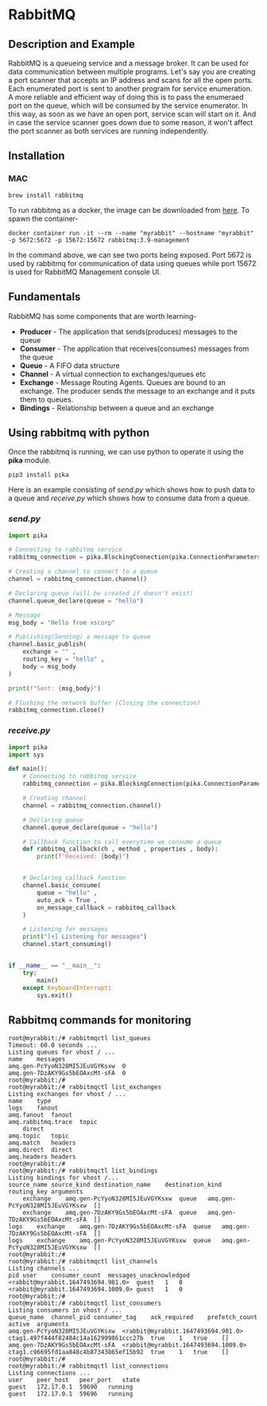 # RabbitMQ
## Description and Example
RabbitMQ is a queueing service and a message broker. It can be used for data communication between multiple programs. Let's say you are creating a port scanner that accepts an IP address and scans for all the open ports. Each enumerated port is sent to another program for service enumeration. A more reliable and efficient way of doing this is to pass the enumeraed port on the queue, which will be consumed by the service enumerator. In this way, as soon as we have an open port, service scan will start on it. And in case the service scanner goes down due to some reason, it won't affect the port scanner as both services are running independently.

## Installation
### MAC
```console
brew install rabbitmq
```
To run rabbitmq as a docker, the image can be downloaded from [here](https://registry.hub.docker.com/_/rabbitmq/). To spawn the container-
```console
docker container run -it --rm --name "myrabbit" --hostname "myrabbit" -p 5672:5672 -p 15672:15672 rabbitmq:3.9-management
```
In the command above, we can see two ports being exposed. Port 5672 is used by rabbitmq for communication of data using queues while port 15672 is used for RabbitMQ Management console UI.

## Fundamentals
RabbitMQ has some components that are worth learning-
* **Producer** - The application that sends(produces) messages to the queue
* **Consumer** - The application that receives(consumes) messages from the queue
* **Queue** - A FIFO data structure
* **Channel** - A virtual connection to exchanges/queues etc
* **Exchange** - Message Routing Agents. Queues are bound to an exchange. The producer sends the message to an exchange and it puts them to queues.
* **Bindings** - Relationship between a queue and an exchange

## Using rabbitmq with python
Once the rabbitmq is running, we can use python to operate it using the **pika** module.
```console
pip3 install pika
```
Here is an example consisting of *send.py* which shows how to push data to a queue and *receive.py* which shows how to consume data from a queue.

### *send.py*
```python
import pika

# Connecting to rabbitmq service
rabbitmq_connection = pika.BlockingConnection(pika.ConnectionParameters(host = "127.0.0.1"))

# Creating a channel to connect to a queue
channel = rabbitmq_connection.channel()

# Declaring queue (will be created if doesn't exist)
channel.queue_declare(queue = "hello")

# Message
msg_body = "Hello from xscorp"

# Publishing(Sending) a message to queue
channel.basic_publish(
    exchange = "" ,
    routing_key = "hello" ,
    body = msg_body
)

print(f"Sent: {msg_body}")

# Flushing the network buffer (Closing the connection)
rabbitmq_connection.close()
```

### *receive.py*
```python
import pika
import sys

def main():
    # Connecting to rabbitmq service
    rabbitmq_connection = pika.BlockingConnection(pika.ConnectionParameters(host = "127.0.0.1"))

    # Creating channel
    channel = rabbitmq_connection.channel()

    # Declaring queue
    channel.queue_declare(queue = "hello")

    # Callback function to call everytime we consume a queue
    def rabbitmq_callback(ch , method , properties , body):
        print(f"Received: {body}")


    # Declaring callback function
    channel.basic_consume(
        queue = "hello" , 
        auto_ack = True ,
        on_message_callback = rabbitmq_callback
    )

    # Listening for messages
    print("[+] Listening for messages")
    channel.start_consuming()


if __name__ == "__main__":
    try:
        main()
    except KeyboardInterrupt:
        sys.exit()
```


## Rabbitmq commands for monitoring
```console
root@myrabbit:/# rabbitmqctl list_queues
Timeout: 60.0 seconds ...
Listing queues for vhost / ...
name	messages
amq.gen-PcYyoN328MI5JEuVGYKsxw	0
amq.gen-7DzAKY9Gs5bEOAxcMt-sFA	0
root@myrabbit:/# 
root@myrabbit:/# rabbitmqctl list_exchanges
Listing exchanges for vhost / ...
name	type
logs	fanout
amq.fanout	fanout
amq.rabbitmq.trace	topic
	direct
amq.topic	topic
amq.match	headers
amq.direct	direct
amq.headers	headers
root@myrabbit:/# 
root@myrabbit:/# rabbitmqctl list_bindings
Listing bindings for vhost /...
source_name	source_kind	destination_name	destination_kind	routing_key	arguments
	exchange	amq.gen-PcYyoN328MI5JEuVGYKsxw	queue	amq.gen-PcYyoN328MI5JEuVGYKsxw	[]
	exchange	amq.gen-7DzAKY9Gs5bEOAxcMt-sFA	queue	amq.gen-7DzAKY9Gs5bEOAxcMt-sFA	[]
logs	exchange	amq.gen-7DzAKY9Gs5bEOAxcMt-sFA	queue	amq.gen-7DzAKY9Gs5bEOAxcMt-sFA	[]
logs	exchange	amq.gen-PcYyoN328MI5JEuVGYKsxw	queue	amq.gen-PcYyoN328MI5JEuVGYKsxw	[]
root@myrabbit:/# 
root@myrabbit:/# rabbitmqctl list_channels
Listing channels ...
pid	user	consumer_count	messages_unacknowledged
<rabbit@myrabbit.1647493694.981.0>	guest	1	0
<rabbit@myrabbit.1647493694.1009.0>	guest	1	0
root@myrabbit:/# 
root@myrabbit:/# rabbitmqctl list_consumers
Listing consumers in vhost / ...
queue_name	channel_pid	consumer_tag	ack_required	prefetch_count	active	arguments
amq.gen-PcYyoN328MI5JEuVGYKsxw	<rabbit@myrabbit.1647493694.981.0>	ctag1.497f444f82484c14a162999861ccc27b	true	1	true	[]
amq.gen-7DzAKY9Gs5bEOAxcMt-sFA	<rabbit@myrabbit.1647493694.1009.0>	ctag1.c96695fd1aa848c4b87343865ef15b92	true	1	true	[]
root@myrabbit:/# 
root@myrabbit:/# rabbitmqctl list_connections
Listing connections ...
user	peer_host	peer_port	state
guest	172.17.0.1	59690	running
guest	172.17.0.1	59696	running
```
